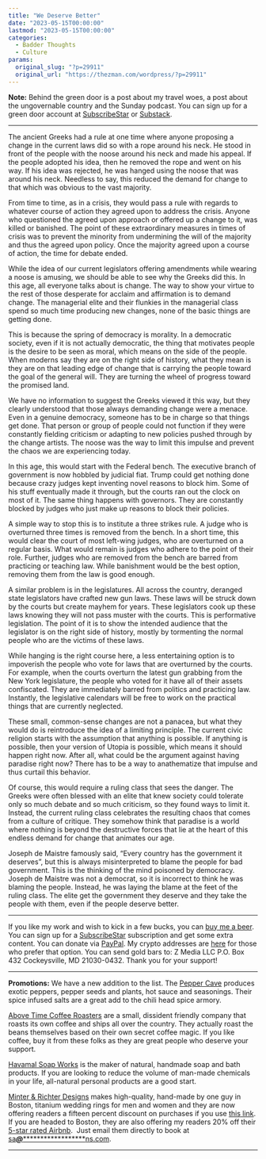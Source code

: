 ```yaml
---
title: "We Deserve Better"
date: "2023-05-15T00:00:00"
lastmod: "2023-05-15T00:00:00"
categories:
  - Badder Thoughts
  - Culture
params:
  original_slug: "?p=29911"
  original_url: "https://thezman.com/wordpress/?p=29911"
---
```


**Note:** Behind the green door is a post about my travel woes, a post
about the ungovernable country and the Sunday podcast. You can sign up
for a green door account at
<a href="https://www.subscribestar.com/the-z-blog" rel="noopener"
target="_blank">SubscribeStar</a> or
<a href="https://thedissident.substack.com/" rel="noopener"
target="_blank">Substack</a>.

------------------------------------------------------------------------

The ancient Greeks had a rule at one time where anyone proposing a
change in the current laws did so with a rope around his neck. He stood
in front of the people with the noose around his neck and made his
appeal. If the people adopted his idea, then he removed the rope and
went on his way. If his idea was rejected, he was hanged using the noose
that was around his neck. Needless to say, this reduced the demand for
change to that which was obvious to the vast majority.

From time to time, as in a crisis, they would pass a rule with regards
to whatever course of action they agreed upon to address the crisis.
Anyone who questioned the agreed upon approach or offered up a change to
it, was killed or banished. The point of these extraordinary measures in
times of crisis was to prevent the minority from undermining the will of
the majority and thus the agreed upon policy. Once the majority agreed
upon a course of action, the time for debate ended.

While the idea of our current legislators offering amendments while
wearing a noose is amusing, we should be able to see why the Greeks did
this. In this age, all everyone talks about is change. The way to show
your virtue to the rest of those desperate for acclaim and affirmation
is to demand change. The managerial elite and their flunkies in the
managerial class spend so much time producing new changes, none of the
basic things are getting done.

This is because the spring of democracy is morality. In a democratic
society, even if it is not actually democratic, the thing that motivates
people is the desire to be seen as moral, which means on the side of the
people. When moderns say they are on the right side of history, what
they mean is they are on that leading edge of change that is carrying
the people toward the goal of the general will. They are turning the
wheel of progress toward the promised land.

We have no information to suggest the Greeks viewed it this way, but
they clearly understood that those always demanding change were a
menace. Even in a genuine democracy, someone has to be in charge so that
things get done. That person or group of people could not function if
they were constantly fielding criticism or adapting to new policies
pushed through by the change artists. The noose was the way to limit
this impulse and prevent the chaos we are experiencing today.

In this age, this would start with the Federal bench. The executive
branch of government is now hobbled by judicial fiat. Trump could get
nothing done because crazy judges kept inventing novel reasons to block
him. Some of his stuff eventually made it through, but the courts ran
out the clock on most of it. The same thing happens with governors. They
are constantly blocked by judges who just make up reasons to block their
policies.

A simple way to stop this is to institute a three strikes rule. A judge
who is overturned three times is removed from the bench. In a short
time, this would clear the court of most left-wing judges, who are
overturned on a regular basis. What would remain is judges who adhere to
the point of their role. Further, judges who are removed from the bench
are barred from practicing or teaching law. While banishment would be
the best option, removing them from the law is good enough.

A similar problem is in the legislatures. All across the country,
deranged state legislators have crafted new gun laws. These laws will be
struck down by the courts but create mayhem for years. These legislators
cook up these laws knowing they will not pass muster with the courts.
This is performative legislation. The point of it is to show the
intended audience that the legislator is on the right side of history,
mostly by tormenting the normal people who are the victims of these
laws.

While hanging is the right course here, a less entertaining option is to
impoverish the people who vote for laws that are overturned by the
courts. For example, when the courts overturn the latest gun grabbing
from the New York legislature, the people who voted for it have all of
their assets confiscated. They are immediately barred from politics and
practicing law. Instantly, the legislative calendars will be free to
work on the practical things that are currently neglected.

These small, common-sense changes are not a panacea, but what they would
do is reintroduce the idea of a limiting principle. The current civic
religion starts with the assumption that anything is possible. If
anything is possible, then your version of Utopia is possible, which
means it should happen right now. After all, what could be the argument
against having paradise right now? There has to be a way to anathematize
that impulse and thus curtail this behavior.

Of course, this would require a ruling class that sees the danger. The
Greeks were often blessed with an elite that knew society could tolerate
only so much debate and so much criticism, so they found ways to limit
it. Instead, the current ruling class celebrates the resulting chaos
that comes from a culture of critique. They somehow think that paradise
is a world where nothing is beyond the destructive forces that lie at
the heart of this endless demand for change that animates our age.

Joseph de Maistre famously said, “Every country has the government it
deserves”, but this is always misinterpreted to blame the people for bad
government. This is the thinking of the mind poisoned by democracy.
Joseph de Maistre was not a democrat, so it is incorrect to think he was
blaming the people. Instead, he was laying the blame at the feet of the
ruling class. The elite get the government they deserve and they take
the people with them, even if the people deserve better.

------------------------------------------------------------------------

If you like my work and wish to kick in a few bucks, you can
<a href="https://www.buymeacoffee.com/mujolulu" rel="noopener"
target="_blank">buy me a beer</a>. You can sign up for a
<a href="https://www.subscribestar.com/the-z-blog" rel="noopener"
target="_blank">SubscribeStar</a> subscription and get some extra
content. You can donate via <a
href="https://www.paypal.com/donate/?cmd=_s-xclick&amp;hosted_button_id=UDAS2Q8JYA6CN&amp;source=url"
rel="noopener" target="_blank">PayPal</a>. My crypto addresses are
<a href="https://thezman.com/wordpress/?page_id=22713" rel="noopener"
target="_blank">here</a> for those who prefer that option. You can send
gold bars to: Z Media LLC P.O. Box 432 Cockeysville, MD 21030-0432.
Thank you for your support!

------------------------------------------------------------------------

**Promotions:** We have a new addition to the list. The
<a href="https://peppercave.com/shop/ols/products" rel="noopener"
target="_blank">Pepper Cave</a> produces exotic peppers, pepper seeds
and plants, hot sauce and seasonings. Their spice infused salts are a
great add to the chili head spice armory.

<a href="https://abovetimecoffee.com/" rel="noopener"
target="_blank">Above Time Coffee Roasters</a> are a small, dissident
friendly company that roasts its own coffee and ships all over the
country. They actually roast the beans themselves based on their own
secret coffee magic. If you like coffee, buy it from these folks as they
are great people who deserve your support.

<a href="https://havamalsoapworks.com/" rel="noopener"
target="_blank">Havamal Soap Works</a> is the maker of natural, handmade
soap and bath products. If you are looking to reduce the volume of
man-made chemicals in your life, all-natural personal products are a
good start.

<a href="https://www.minterandrichterdesigns.com/"
rel="noreferrer nofollow noopener" target="_blank">Minter &amp; Richter
Designs</a> makes high-quality, hand-made by one guy in Boston, titanium
wedding rings for men and women and they are now offering readers a
fifteen percent discount on purchases if you use
<a href="https://www.minterandrichterdesigns.com/discount/ZMAN"
rel="noreferrer nofollow noopener" target="_blank">this link</a>.
<span class="highlight"><span class="colour"><span class="font"><span class="size">If
you are headed to Boston, they are also offering my readers 20% off
their <a
href="https://www.airbnb.com/users/7988017/listings?user_id=7988017&amp;s=3"
rel="noopener noreferrer" target="_blank">5-star rated Airbnb</a>.  Just
email them directly to book at
<a href="mailto:sa***@*********************ns.com"
data-original-string="6VCGrqjqlIA5zG7U5hceOg==cb7ZmG4xQN9ILBFq6kWQA9uEDVZqb81h2QYmF2LZdHcRDrlbPmftDPLN7D091Sb9jrk"><span
class="apbct-email-encoder"
data-original-string="oTWMsW6k1pBImkhhLNiUNw==cb7v02LYceRqJJpPpyxxQNpTGnnsPhutAWSS2/4D0v4SGLvudlZnjTLBGCp/emGwjyK"
title="This contact has been encoded by Anti-Spam by CleanTalk. Click to decode. To finish the decoding make sure that JavaScript is enabled in your browser.">sa<span
class="apbct-blur">***</span>@<span
class="apbct-blur">*********************</span>ns.com</span></a>.</span></span></span></span>

------------------------------------------------------------------------
